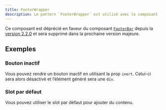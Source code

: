 ```yaml
---
title: FooterWrapper
description: Le pattern `FooterWrapper` est utilisé avec le composant `FooterBtn` pour afficher un pied de page.
---
```


<doc-alert type="warning">

Ce composant est déprécié en faveur du composant [`FooterBar`](/composants/footer-bar) depuis la [version 2.2.0](https://github.com/assurance-maladie-digital/design-system/releases/tag/v2.2.0) et sera supprimé dans la prochaine version majeure.

</doc-alert>

<doc-tabs>

<doc-tab-item label="Utilisation">

<doc-example file="footer-wrapper/usage"></doc-example>

## Exemples

### Bouton inactif

Vous pouvez rendre un bouton inactif en utilisant la prop `inert`. Celui-ci sera alors désactivé et l’élément généré sera une `div`.

<doc-example file="footer-wrapper/inert"></doc-example>

### Slot par défaut

Vous pouvez utiliser le slot par défaut pour ajouter du contenu.

<doc-example file="footer-wrapper/slot"></doc-example>

</doc-tab-item>

<doc-tab-item label="API">
<doc-api name="footer-wrapper"></doc-api>
</doc-tab-item>

</doc-tabs>
